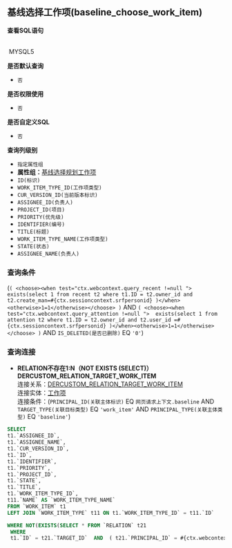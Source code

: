 ## 基线选择工作项(baseline_choose_work_item) <!-- {docsify-ignore-all} -->



<p class="panel-title"><b>查看SQL语句</b></p>
<br>

<el-row>
&nbsp;<el-tag @click="MYSQL5 = true">MYSQL5</el-tag>
</el-row>

<br>
<p class="panel-title"><b>是否默认查询</b></p>

* `否`

<p class="panel-title"><b>是否权限使用</b></p>

* `否`

<p class="panel-title"><b>是否自定义SQL</b></p>

* `否`

<p class="panel-title"><b>查询列级别</b></p>

* `指定属性组`
*  **属性组：**[基线选择规划工作项](#)
  * `ID(标识)`
  * `WORK_ITEM_TYPE_ID(工作项类型)`
  * `CUR_VERSION_ID(当前版本标识)`
  * `ASSIGNEE_ID(负责人)`
  * `PROJECT_ID(项目)`
  * `PRIORITY(优先级)`
  * `IDENTIFIER(编号)`
  * `TITLE(标题)`
  * `WORK_ITEM_TYPE_NAME(工作项类型)`
  * `STATE(状态)`
  * `ASSIGNEE_NAME(负责人)`



### 查询条件

(`( <choose><when test="ctx.webcontext.query_recent !=null ">  exists(select 1 from recent t2 where t1.ID = t2.owner_id and t2.create_man=#{ctx.sessioncontext.srfpersonid} )</when><otherwise>1=1</otherwise></choose> )` AND `( <choose><when test="ctx.webcontext.query_attention !=null ">  exists(select 1 from attention t2 where t1.ID = t2.owner_id and t2.user_id =#{ctx.sessioncontext.srfpersonid} )</when><otherwise>1=1</otherwise></choose> )` AND `IS_DELETED(是否已删除)` EQ `'0'`)



### 查询连接
* **RELATION不存在1:N（NOT EXISTS (SELECT)）DERCUSTOM_RELATION_TARGET_WORK_ITEM**<br>
连接关系：[DERCUSTOM_RELATION_TARGET_WORK_ITEM](der/DERCUSTOM_RELATION_TARGET_WORK_ITEM)<br>
连接实体：[工作项](module/ProjMgmt/work_item)<br>
连接条件：(`PRINCIPAL_ID(关联主体标识)` EQ `网页请求上下文.baseline` AND `TARGET_TYPE(关联目标类型)` EQ `'work_item'` AND `PRINCIPAL_TYPE(关联主体类型)` EQ `'baseline'`)<br>




<el-dialog v-model="MYSQL5" title="MYSQL5">

```sql
SELECT
t1.`ASSIGNEE_ID`,
t1.`ASSIGNEE_NAME`,
t1.`CUR_VERSION_ID`,
t1.`ID`,
t1.`IDENTIFIER`,
t1.`PRIORITY`,
t1.`PROJECT_ID`,
t1.`STATE`,
t1.`TITLE`,
t1.`WORK_ITEM_TYPE_ID`,
t11.`NAME` AS `WORK_ITEM_TYPE_NAME`
FROM `WORK_ITEM` t1 
LEFT JOIN `WORK_ITEM_TYPE` t11 ON t1.`WORK_ITEM_TYPE_ID` = t11.`ID` 

WHERE NOT(EXISTS(SELECT * FROM `RELATION` t21 
 WHERE 
 t1.`ID` = t21.`TARGET_ID`  AND  ( t21.`PRINCIPAL_ID` = #{ctx.webcontext.baseline}  AND  t21.`TARGET_TYPE` = 'work_item'  AND  t21.`PRINCIPAL_TYPE` = 'baseline' ) )) AND ( ( <choose><when test="ctx.webcontext.query_recent !=null ">  exists(select 1 from recent t2 where t1.ID = t2.owner_id and t2.create_man=#{ctx.sessioncontext.srfpersonid} )</when><otherwise>1=1</otherwise></choose> )  AND  ( <choose><when test="ctx.webcontext.query_attention !=null ">  exists(select 1 from attention t2 where t1.ID = t2.owner_id and t2.user_id =#{ctx.sessioncontext.srfpersonid} )</when><otherwise>1=1</otherwise></choose> )  AND  t1.`IS_DELETED` = 0 )
```

</el-dialog>

<script>
 const { createApp } = Vue
  createApp({
    data() {
      return {
                MYSQL5 : false
        
      }
    },
    methods: {
    }
  }).use(ElementPlus).mount('#app')
</script>